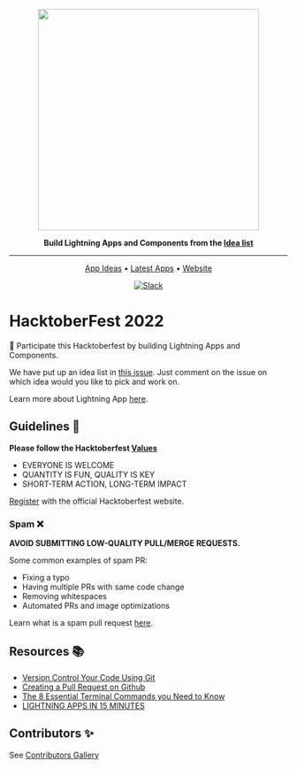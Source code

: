 <div align="center">

<img src="/docs/hacktoberfest-2022/logo/Hfest-Logo-2-Color-Manga@2x.png" width="400px">

**Build Lightning Apps and Components from the [Idea list](../../README.md#app-ideas-%F0%9F%9A%80)**

---

<p align="center">
  <a href="#app-ideas">App Ideas</a> •
  <a href="#latest">Latest Apps</a> •
  <a href="https://lightning.ai/">Website</a>
</p>

[![Slack](https://img.shields.io/badge/slack-chat-green.svg?logo=slack)](https://www.pytorchlightning.ai/community)

</div>

# HacktoberFest 2022

🧙 Participate this Hacktoberfest by building Lightning Apps and Components.

We have put up an idea list in [this issue](https://github.com/Lightning-AI-Dev/Awesome-Lightning/issues/5). Just comment on the issue on which idea would you like to pick and work on.

Learn more about Lightning App [here](https://youtu.be/RbU0CROL8TM).

## Guidelines 🚦

**Please follow the Hacktoberfest [Values](https://hacktoberfest.com/participation/#values)**

- EVERYONE IS WELCOME
- QUANTITY IS FUN, QUALITY IS KEY
- SHORT-TERM ACTION, LONG-TERM IMPACT

[Register](https://hacktoberfest.com/participation/#contributors) with the official Hacktoberfest website.

### Spam ❌

**AVOID SUBMITTING LOW-QUALITY PULL/MERGE REQUESTS.**

Some common examples of spam PR:

- Fixing a typo
- Having multiple PRs with same code change
- Removing whitespaces
- Automated PRs and image optimizations

Learn what is a spam pull request [here](https://hacktoberfest.com/participation/#spam).

## Resources 📚

- [Version Control Your Code Using Git](https://youtu.be/HF6KAFDk9dY?list=PLaMu-SDt_RB51u2kyttt3tDvXCp-KMw4A)
- [Creating a Pull Request on Github](https://youtu.be/_0X_dljzr5E?list=PLaMu-SDt_RB51u2kyttt3tDvXCp-KMw4A)
- [The 8 Essential Terminal Commands you Need to Know](https://youtu.be/KhQKqaxU7BQ?list=PLaMu-SDt_RB51u2kyttt3tDvXCp-KMw4A)
- [LIGHTNING APPS IN 15 MINUTES](https://lightning.ai/lightning-docs/get_started/lightning_apps_intro.html)

## Contributors ✨

See [Contributors Gallery](../../CONTRIBUTORS.md)
